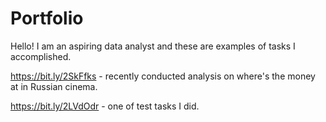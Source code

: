 # Portfolio
Hello! I am an aspiring data analyst and these are examples of tasks I accomplished.

https://bit.ly/2SkFfks - recently conducted analysis on where's the money at in Russian cinema.

https://bit.ly/2LVdOdr - one of test tasks I did.
